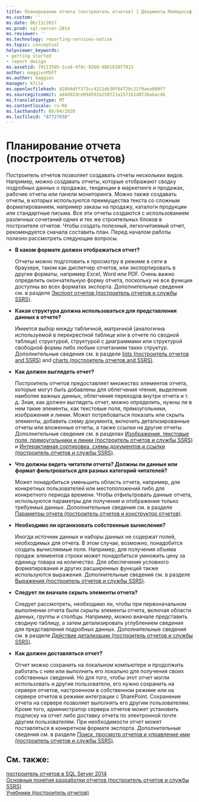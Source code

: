```yaml
---
title: Планирование отчета (построитель отчетов) | Документы Майкрософт
ms.custom: ''
ms.date: 06/13/2017
ms.prod: sql-server-2014
ms.reviewer: ''
ms.technology: reporting-services-native
ms.topic: conceptual
helpviewer_keywords:
- getting started
- report design
ms.assetid: 79113505-1ce8-4f8c-9260-d861838f7813
author: maggiesMSFT
ms.author: maggies
manager: kfile
ms.openlocfilehash: 82804dff373cc4221db30f84720c21f9aea009f7
ms.sourcegitcommit: ad4d92dce894592a259721a1571b1d8736abacdb
ms.translationtype: MT
ms.contentlocale: ru-RU
ms.lasthandoff: 08/04/2020
ms.locfileid: "87727938"
---
```

# <a name="planning-a-report-report-builder"></a>Планирование отчета (построитель отчетов)
  Построитель отчетов позволяет создавать отчеты нескольких видов. Например, можно создавать отчеты, которые отображают сводку подробных данных о продажах, тенденции в маркетинге и продажах, рабочие отчеты или панели мониторинга. Можно также создавать отчеты, в которых используются преимущества текста со сложным форматированием, например заказы на продажу, каталоги продукции или стандартные письма. Все эти отчеты создаются с использованием различных сочетаний одних и тех же строительных блоков в построителе отчетов. Чтобы создать полезный, легкочитаемый отчет, рекомендуется сначала составить план. Перед началом работы полезно рассмотреть следующие вопросы.  
  
-   **В каком формате должен отображаться отчет?**  
  
     Отчеты можно подготовить к просмотру в режиме в сети в браузере, таком как диспетчер отчетов, или экспортировать в другие форматы, например Excel, Word или PDF. Очень важно определить окончательную форму отчета, поскольку не все функции доступны во всех форматах экспорта. Дополнительные сведения см. в разделе [Экспорт отчетов &#40;построитель отчетов и службы SSRS&#41;](../report-builder/export-reports-report-builder-and-ssrs.md).  
  
-   **Какая структура должна использоваться для представления данных в отчете?**  
  
     Имеется выбор между табличной, матричной (аналогична используемой в перекрестной таблице или в отчете по сводной таблице) структурой, структурой с диаграммами или структурой свободной формы либо любым сочетанием таких структур. Дополнительные сведения см. в разделе [lists &#40;построитель отчетов and SSRS&#41;](tables-matrices-and-lists-report-builder-and-ssrs.md) and [charts &#40;построитель отчетов and SSRS&#41;](charts-report-builder-and-ssrs.md).  
  
-   **Как должен выглядеть отчет?**  
  
     Построитель отчетов предоставляет множество элементов отчета, которые могут быть добавлены для облегчения чтения, выделения наиболее важных данных, облегчения переходов внутри отчета и т. д. Зная, как должен выглядеть отчет, можно определить, нужны ли в нем такие элементы, как текстовые поля, прямоугольники, изображения и линии. Может потребоваться показать или скрыть элементы, добавить схему документа, включить детализированные отчеты или вложенные отчеты, а также ссылки на другие отчеты. Дополнительные сведения см. в разделах [Изображения, текстовые поля, прямоугольники и линии (построитель отчетов и службы SSRS)](rectangles-and-lines-report-builder-and-ssrs.md) и [Интерактивная сортировка, схемы документов и ссылки (построитель отчетов и службы SSRS)](interactive-sort-document-maps-and-links-report-builder-and-ssrs.md).  
  
-   **Что должны видеть читатели отчета? Должны ли данные или формат фильтроваться для разных категорий читателей?**  
  
     Может понадобиться уменьшить область отчета, например, для конкретных пользователей или местоположений либо для конкретного периода времени. Чтобы отфильтровать данные отчета, используются параметры для получения и отображения только требуемых данных. Дополнительные сведения см. в разделе [Параметры отчета (построитель отчетов и конструктор отчетов)](report-parameters-report-builder-and-report-designer.md).  
  
-   **Необходимо ли организовать собственные вычисления?**  
  
     Иногда источник данных и наборы данных не содержат полей, необходимых для отчета. В этом случае, возможно, понадобится создать вычисляемые поля. Например, для получения объема продаж элементов строки может понадобиться умножить цену за единицу товара на количество. Для обеспечения условного форматирования и других расширенных функций также используются выражения. Дополнительные сведения см. в разделе [Выражения (построитель отчетов и службы SSRS)](expressions-report-builder-and-ssrs.md).  
  
-   **Следует ли вначале скрыть элементы отчета?**  
  
     Следует рассмотреть, необходимо ли, чтобы при первоначальном выполнении отчета были скрыты элементы отчета, включая области данных, группы и столбцы. Например, можно вначале представить сводную таблицу, а затем детализировать углублением сведения для представления подробных данных. Дополнительные сведения см. в разделе [Действие детализации (построитель отчетов и службы SSRS)](drilldown-action-report-builder-and-ssrs.md).  
  
-   **Как должен доставляться отчет?**  
  
     Отчет можно сохранить на локальном компьютере и продолжить работать с ним или выполнить его локально для получения своих собственных сведений. Но для того, чтобы этот отчет могли использовать и другие пользователи, его нужно сохранить на сервере отчетов, настроенном в собственном режиме или на сервере отчетов в режиме интеграции с SharePoint. Сохранение отчета на сервере позволяет выполнять его другим пользователям. Кроме того, администратор сервера отчетов может установить подписку на отчет либо доставку отчета по электронной почте другим пользователям. При необходимости отчет может поставляться в конкретном формате экспорта. Дополнительные сведения см. в разделе [Поиск, просмотр отчетов и управление ими (построитель отчетов и службы SSRS)](../report-builder/finding-viewing-and-managing-reports-report-builder-and-ssrs.md).  
  
## <a name="see-also"></a>См. также:  
 [построитель отчетов в SQL Server 2014](../report-builder/report-builder-in-sql-server-2016.md)   
 [Основные понятия разработки отчетов &#40;построитель отчетов и службы SSRS&#41;](report-authoring-concepts-report-builder-and-ssrs.md)   
 [Учебники &#40;построитель отчетов&#41;](../report-builder-tutorials.md)  
  
  
